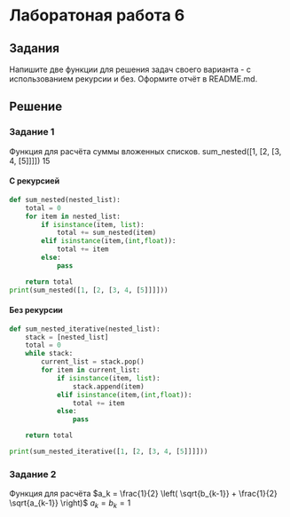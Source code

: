 # Лаборатоная работа 6
## Задания 
Напишите две функции для решения задач своего варианта - с использованием рекурсии и без.
Оформите отчёт в README.md.
## Решение
### Задание 1
Функция для расчёта суммы вложенных списков.
sum_nested([1, [2, [3, 4, [5]]]])
15

#### С рекурсией
```py
def sum_nested(nested_list):
    total = 0
    for item in nested_list:
        if isinstance(item, list):
            total += sum_nested(item)
        elif isinstance(item,(int,float)):
            total += item
        else:
            pass

    return total
print(sum_nested([1, [2, [3, 4, [5]]]]))
```
#### Без рекурсии 
```py
def sum_nested_iterative(nested_list):
    stack = [nested_list]
    total = 0
    while stack:
        current_list = stack.pop()
        for item in current_list:
            if isinstance(item, list):
                stack.append(item)
            elif isinstance(item,(int,float)):
                total += item
            else:
                pass

    return total

print(sum_nested_iterative([1, [2, [3, 4, [5]]]]))
```
### Задание 2
Функция для расчёта 
$a_k = \frac{1}{2} \left( \sqrt{b_{k-1}} + \frac{1}{2} \sqrt{a_{k-1}} \right)$
$a_k = b_k = 1$

